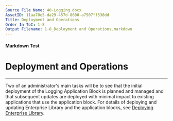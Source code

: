 ```yaml
---
Source File Name: 40-Logging.docx
AssetID: 11aa70e5-da29-457d-8600-a7507ff538dd
Title: Deployment and Operations
Order In ToC: 1-8
Output Filename: 1-8_Deployment and Operations.markdown
---
```


#### Markdown Test ####
# Deployment and Operations #
----------

Two of an administrator's main tasks will be to see that the initial deployment of the Logging Application Block is planned and managed and that subsequent updates are deployed with minimal impact to existing applications that use the application block. For details of deploying and updating Enterprise Library and the application blocks, see <a href="test-markdown_10966b86-db1f-40de-95ff-b84e2cdfff20.html" xmlns:dt="uuid:C2F41010-65B3-11d1-A29F-00AA00C14882" xmlns:xlink="http://www.w3.org/1999/xlink" xmlns:MSHelp="http://msdn.microsoft.com/mshelp">Deploying Enterprise Library</a>.  
